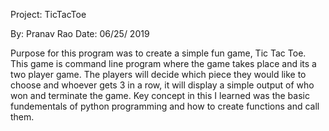 Project: TicTacToe

By: Pranav Rao
Date: 06/25/ 2019

Purpose for this  program was to create a simple fun game, Tic Tac Toe. This game is command line program where the game takes place and its a two player game. The players will decide which piece they would like to choose and whoever gets 3 in a row, it will display a simple output of who won and terminate the game. Key concept in this I learned was the basic fundementals of python programming and how to create functions and call them. 
